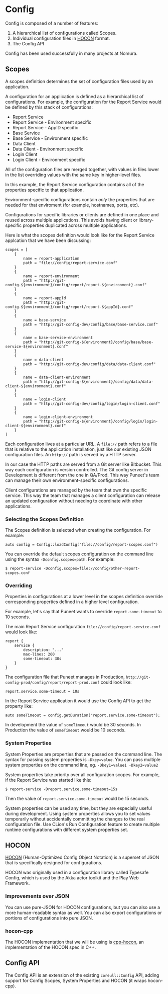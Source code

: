 # Config

Config is composed of a number of features:

1. A hierarchical list of configurations called Scopes.
2. Individual configuration files in
   [HOCON](https://github.com/lightbend/config/blob/master/HOCON.md)
   format.
3. The Config API

Config has been used successfully in many projects at Nomura.

## Scopes

A scopes definition determines the set of configuration files used by an
application.

A configuration for an application is defined as a hierarchical list of
configurations. For example, the configuration for the Report Service
would be defined by this stack of configurations:

- Report Service
- Report Service - Environment specific
- Report Service - AppID specific
- Base Service
- Base Service - Environment specific
- Data Client
- Data Client - Environment specific
- Login Client
- Login Client - Environment specific

All of the configuration files are merged together, with values in files
lower in the list overriding values with the same key in higher-level
files.

In this example, the Report Service configuration contains all of the
properties specific to that application.

Environment-specific configurations contain _only_ the properties that
are needed for that enviroment (for example, hostnames, ports, etc).

Configurations for specific libraries or clients are defined in one
place and reused across multiple applications. This avoids having client
or library-specific properties duplicated across multiple applications.

Here is what the scopes definition would look like for the Report
Service applcation that we have been discussing:

```
scopes = [
    {
        name = report-application
        path = "file://config/report-service.conf"
    }
    {
        name = report-environment
        path = "http://git-config-${environment}/config/report/report-${environment}.conf"
    }
    {
        name = report-appId
        path = "http://git-config-${environment}/config/report/report-${appId}.conf"
    }
    {
        name = base-service
        path = "http://git-config-dev/config/base/base-service.conf"
    }
    {
        name = base-service-environment
        path = "http://git-config-${environment}/config/base/base-service-${environment}.conf"
    }    
    {
        name = data-client
        path = "http://git-config-dev/config/data/data-client.conf"
    }
    {
        name = data-client-environment
        path = "http://git-config-${environment}/config/data/data-client-${environment}.conf"
    }
    {
        name = login-client
        path = "http://git-config-dev/config/login/login-client.conf"
    }
    {
        name = login-client-environment
        path = "http://git-config-${environment}/config/login/login-client-${environment}.conf"
    }    
]
```

Each configuration lives at a particular URL. A `file://` path refers to
a file that is relative to the application installation, just like our
existing JSON configuration files. An `http://` path is served by a HTTP
server.

In our case the HTTP paths are served from a Git server like Bitbucket.
This way each configuration is version controlled. The Git config server
in Development is different from the one in QA/Prod. This way Puneet's
team can manage their own environment-specific configurations.

Client configurations are managed by the team that own the specific
service. This way the team that manages a client configuration can
release an updated configuration without needing to coordinate with
other applications.

### Selecting the Scopes Definition

The Scopes definition is selected when creating the configuration. For
example:

```
auto config = Config::loadConfig("file://config/report-scopes.conf")
```

You can override the default scopes configuration on the command line
using the syntax `-Dconfig.scopes=path`. For example:

```
$ report-service -Dconfig.scopes=file://config/other-report-scopes.conf
```

### Overriding

Properties in configurations at a lower level in the scopes definition
override corresponding properties defined in a higher level
configuration.

For example, let's say that Puneet wants to override
`report.some-timeout` to 10 seconds.

The main Report Service configuration
`file://config/report-service.conf` would look like:

```
report {
    service {
        description: "..."
        max-lines: 200
        some-timeout: 30s
    }
}
```

The configuration file that Puneet manages in Production,
`http://git-config-prod/config/report/report-prod.conf` could look like:

```
report.service.some-timeout = 10s
```

In the Report Service application it would use the Config API to get the
property like:

```
auto someTimeout = config.getDuration("report.service.some-timeout");
```

In development the value of `someTimeout` would be 30 seconds. In
Production the value of `someTimeout` would be 10 seconds.

### System Properties

System Properties are properties that are passed on the command line.
The syntax for passing system properties is `-Dkey=value`. You can pass
multiple system properties on the command line, eg. `-Dkey1=value1
-Dkey2=value2`

System properties take priority over all configuration scopes. For
example, if the Report Service was started like this:

```
$ report-service -Dreport.service.some-timeout=15s
```

Then the value of `report.service.some-timeout` would be 15 seconds.

System properties can be used any time, but they are especially useful
during development. Using system properties allows you to set values
temporarily without accidentally committing the changes to the real
configuration file. Use CLion's Run Configuration feature to create
multiple runtime configurations with different system properties set.

## HOCON

[HOCON](https://github.com/lightbend/config/blob/master/HOCON.md)
(Human-Optimized Config Object Notation) is a superset of JSON that is
specifically designed for configurations.

HOCON was originally used in a configuration library called Typesafe
Config, which is used by the Akka actor toolkit and the Play Web
Framework.

### Improvements over JSON

You can use pure-JSON for HOCON configurations, but you can also use a
more human-readable syntax as well. You can also export configurations
or portions of configurations into pure JSON.

### hocon-cpp

The HOCON implementation that we will be using is
[cpp-hocon](https://github.com/puppetlabs/cpp-hocon), an implementation
of the HOCON spec in C++.

## Config API

The Config API is an extension of the existing `coreull::Config` API,
adding support for Config Scopes, System Properties and HOCON (it wraps hocon-cpp).

